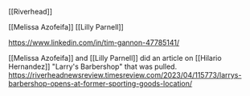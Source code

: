 [[Riverhead]]


[[Melissa Azofeifa]]
[[Lilly Parnell]]


https://www.linkedin.com/in/tim-gannon-47785141/

[[Melissa Azofeifa]] and [[Lilly Parnell]] did an article on [[Hilario Hernandez]] "Larry's Barbershop" that was pulled. 
https://riverheadnewsreview.timesreview.com/2023/04/115773/larrys-barbershop-opens-at-former-sporting-goods-location/

